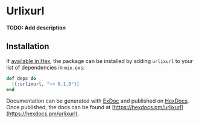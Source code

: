 # Urlixurl

**TODO: Add description**

## Installation

If [available in Hex](https://hex.pm/docs/publish), the package can be installed
by adding `urlixurl` to your list of dependencies in `mix.exs`:

```elixir
def deps do
  [{:urlixurl, "~> 0.1.0"}]
end
```

Documentation can be generated with [ExDoc](https://github.com/elixir-lang/ex_doc)
and published on [HexDocs](https://hexdocs.pm). Once published, the docs can
be found at [https://hexdocs.pm/urlixurl](https://hexdocs.pm/urlixurl).

